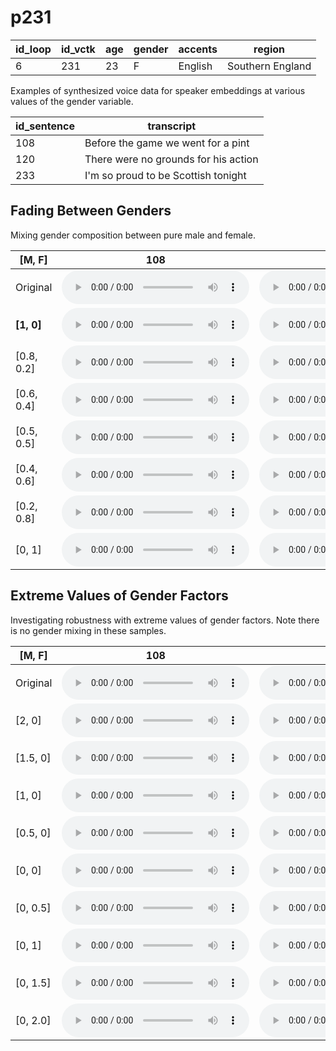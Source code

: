 # p231

| id_loop | id_vctk | age | gender | accents | region |
| --- | --- | --- | --- | --- | --- |
| 6 | 231 | 23 | F | English | Southern England |

Examples of synthesized voice data for speaker embeddings at various values of the gender variable.

| id_sentence | transcript |
| --- | --- |
| 108 | Before the game we went for a pint |
| 120 | There were no grounds for his action |
| 233 | I'm so proud to be Scottish tonight |

## Fading Between Genders
Mixing gender composition between pure male and female.

| [M, F] | 108 | 120 | 233 | 
| --- | --- | --- | --- |
| Original | <audio src="audio/fader_networks/p231_108_6_orig.wav" controls></audio> | <audio src="audio/fader_networks/p231_120_6_orig.wav" controls></audio> | <audio src="audio/fader_networks/p231_233_6_orig.wav" controls></audio> | 
| **[1, 0]** | <audio src="audio/fader_networks/p231_108_6_gender_concat_1_0.wav" controls></audio> | <audio src="audio/fader_networks/p231_120_6_gender_concat_1_0.wav" controls></audio> | <audio src="audio/fader_networks/p231_233_6_gender_concat_1_0.wav" controls></audio> |
| [0.8, 0.2] | <audio src="audio/fader_networks/p231_108_6_gender_concat_0.8_0.2.wav" controls></audio> | <audio src="audio/fader_networks/p231_120_6_gender_concat_0.8_0.2.wav" controls></audio> | <audio src="audio/fader_networks/p231_233_6_gender_concat_0.8_0.2.wav" controls></audio> |
| [0.6, 0.4] | <audio src="audio/fader_networks/p231_108_6_gender_concat_0.6_0.4.wav" controls></audio> | <audio src="audio/fader_networks/p231_120_6_gender_concat_0.6_0.4.wav" controls></audio> | <audio src="audio/fader_networks/p231_233_6_gender_concat_0.6_0.4.wav" controls></audio> | 
| [0.5, 0.5] | <audio src="audio/fader_networks/p231_108_6_gender_concat_0.5_0.5.wav" controls></audio> | <audio src="audio/fader_networks/p231_120_6_gender_concat_0.5_0.5.wav" controls></audio> | <audio src="audio/fader_networks/p231_233_6_gender_concat_0.5_0.5.wav" controls></audio> |
| [0.4, 0.6] | <audio src="audio/fader_networks/p231_108_6_gender_concat_0.4_0.6.wav" controls></audio> | <audio src="audio/fader_networks/p231_120_6_gender_concat_0.4_0.6.wav" controls></audio> | <audio src="audio/fader_networks/p231_233_6_gender_concat_0.4_0.6.wav" controls></audio> | 
| [0.2, 0.8] | <audio src="audio/fader_networks/p231_108_6_gender_concat_0.2_0.8.wav" controls></audio> | <audio src="audio/fader_networks/p231_120_6_gender_concat_0.2_0.8.wav" controls></audio> | <audio src="audio/fader_networks/p231_233_6_gender_concat_0.2_0.8.wav" controls></audio> |
| [0, 1] | <audio src="audio/fader_networks/p231_108_6_gender_concat_0_1.wav" controls></audio> | <audio src="audio/fader_networks/p231_120_6_gender_concat_0_1.wav" controls></audio> | <audio src="audio/fader_networks/p231_233_6_gender_concat_0_1.wav" controls></audio> |

## Extreme Values of Gender Factors
Investigating robustness with extreme values of gender factors. Note there is no gender mixing in these samples.

| [M, F] | 108 | 120 | 233 | 
| --- | --- | --- | --- |
| Original | <audio src="audio/fader_networks/p231_108_6_orig.wav" controls></audio> | <audio src="audio/fader_networks/p231_120_6_orig.wav" controls></audio> | <audio src="audio/fader_networks/p231_233_6_orig.wav" controls></audio> | 
| [2, 0] | <audio src="audio/fader_networks/p231_108_6_gender_concat_2_0.wav" controls></audio> | <audio src="audio/fader_networks/p231_120_6_gender_concat_2_0.wav" controls></audio> | <audio src="audio/fader_networks/p231_233_6_gender_concat_2_0.wav" controls></audio> |
| [1.5, 0] | <audio src="audio/fader_networks/p231_108_6_gender_concat_1.5_0.wav" controls></audio> | <audio src="audio/fader_networks/p231_120_6_gender_concat_1.5_0.wav" controls></audio> | <audio src="audio/fader_networks/p231_233_6_gender_concat_1.5_0.wav" controls></audio> |
| [1, 0] | <audio src="audio/fader_networks/p231_108_6_gender_concat_1.0_0.wav" controls></audio> | <audio src="audio/fader_networks/p231_120_6_gender_concat_1.0_0.wav" controls></audio> | <audio src="audio/fader_networks/p231_233_6_gender_concat_1.0_0.wav" controls></audio> | 
| [0.5, 0] | <audio src="audio/fader_networks/p231_108_6_gender_concat_0.5_0.wav" controls></audio> | <audio src="audio/fader_networks/p231_120_6_gender_concat_0.5_0.wav" controls></audio> | <audio src="audio/fader_networks/p231_233_6_gender_concat_0.5_0.wav" controls></audio> |
| [0, 0] | <audio src="audio/fader_networks/p231_108_6_gender_concat_0_0.wav" controls></audio> | <audio src="audio/fader_networks/p231_120_6_gender_concat_0_0.wav" controls></audio> | <audio src="audio/fader_networks/p231_233_6_gender_concat_0_0.wav" controls></audio> | 
| [0, 0.5] | <audio src="audio/fader_networks/p231_108_6_gender_concat_0_0.5.wav" controls></audio> | <audio src="audio/fader_networks/p231_120_6_gender_concat_0_0.5.wav" controls></audio> | <audio src="audio/fader_networks/p231_233_6_gender_concat_0_0.5.wav" controls></audio> |
| [0, 1] | <audio src="audio/fader_networks/p231_108_6_gender_concat_0_1.0.wav" controls></audio> | <audio src="audio/fader_networks/p231_120_6_gender_concat_0_1.0.wav" controls></audio> | <audio src="audio/fader_networks/p231_233_6_gender_concat_0_1.0.wav" controls></audio> |
| [0, 1.5] | <audio src="audio/fader_networks/p231_108_6_gender_concat_0_1.5.wav" controls></audio> | <audio src="audio/fader_networks/p231_120_6_gender_concat_0_1.5.wav" controls></audio> | <audio src="audio/fader_networks/p231_233_6_gender_concat_0_1.5.wav" controls></audio> |
| [0, 2.0] | <audio src="audio/fader_networks/p231_108_6_gender_concat_0_2.0.wav" controls></audio> | <audio src="audio/fader_networks/p231_120_6_gender_concat_0_2.0.wav" controls></audio> | <audio src="audio/fader_networks/p231_233_6_gender_concat_0_2.0.wav" controls></audio> |
